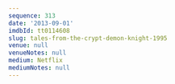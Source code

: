 ```yaml
---
sequence: 313
date: '2013-09-01'
imdbId: tt0114608
slug: tales-from-the-crypt-demon-knight-1995
venue: null
venueNotes: null
medium: Netflix
mediumNotes: null
---
```


